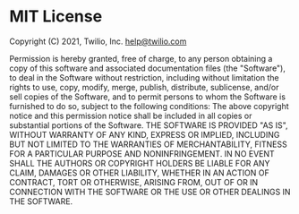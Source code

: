 # MIT License

Copyright (C) 2021, Twilio, Inc. <help@twilio.com>

Permission is
hereby granted, free of charge, to any person obtaining a copy of this
software and associated documentation files (the "Software"), to deal in the
Software without restriction, including without limitation the rights to use,
copy, modify, merge, publish, distribute, sublicense, and/or sell copies of
the Software, and to permit persons to whom the Software is furnished to do
so, subject to the following conditions: The above copyright notice and this
permission notice shall be included in all copies or substantial portions of
the Software. THE SOFTWARE IS PROVIDED "AS IS", WITHOUT WARRANTY OF ANY KIND,
EXPRESS OR IMPLIED, INCLUDING BUT NOT LIMITED TO THE WARRANTIES OF
MERCHANTABILITY, FITNESS FOR A PARTICULAR PURPOSE AND NONINFRINGEMENT. IN NO
EVENT SHALL THE AUTHORS OR COPYRIGHT HOLDERS BE LIABLE FOR ANY CLAIM, DAMAGES
OR OTHER LIABILITY, WHETHER IN AN ACTION OF CONTRACT, TORT OR OTHERWISE,
ARISING FROM, OUT OF OR IN CONNECTION WITH THE SOFTWARE OR THE USE OR OTHER
DEALINGS IN THE SOFTWARE.
